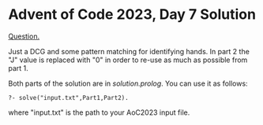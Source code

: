 # Advent of Code 2023, Day 7 Solution

[Question.](https://adventofcode.com/2023/day/7)

Just a DCG and some pattern matching for identifying 
hands. In part 2 the "J" value is replaced with "0" 
in order to re-use as much as possible from part 1.

Both parts of the solution are in *solution.prolog*.
You can use it as follows:
```
?- solve("input.txt",Part1,Part2).
```
where "input.txt" is the path to your AoC2023 input
file.
